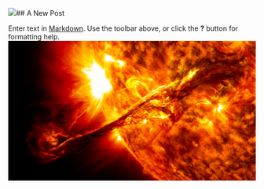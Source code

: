 ![](//new-cir-no-text.png)## A New Post

Enter text in [Markdown](http://daringfireball.net/projects/markdown/). Use the toolbar above, or click the **?** button for formatting help.
![Giant_prominence_on_the_sun_erupted.jpg](/assets/img/uploads/Giant_prominence_on_the_sun_erupted.jpg)

